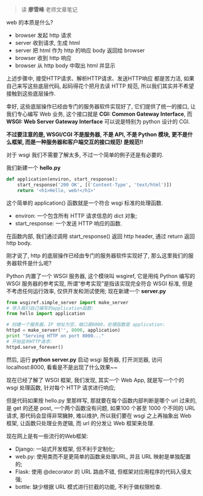 >读 **廖雪峰** 老师文章笔记

web 的本质是什么?

- browser 发起 http 请求
- server 收到请求, 生成 html
- server 把 html 作为 http 的响应 body 返回给 browser
- browser 收到 http 响应
- browser 从 http body 中取出 html 并显示

上述步骤中, 接受HTTP请求、解析HTTP请求、发送HTTP响应 都是苦力活, 如果自己来写这些底层代码, 起码得花个把月去读 HTTP 规范, 所以我们其实并不希望接触到这些底层操作.

幸好, 这些底层操作已经由专门的服务器软件实现好了, 它们提供了统一的接口, 让我们专心编写 Web 业务, 这个接口就是 **CGI: Common Gateway Interface**, 而 **WSGI: Web Server Gateway Interface** 可以说是特别为 python 设计的 CGI.

**不过要注意的是, WSGI/CGI 不是服务器, 不是 API, 不是 Python 模块, 更不是什么框架, 而是一种服务器和客户端交互的接口规范! 是规范!!**

对于 wsgi 我们不需要了解太多, 不过一个简单的例子还是有必要的.

我们新建一个 **hello.py**
```python
def application(environ, start_response):
    start_response('200 OK', [('Content-Type', 'text/html')])
    return '<h1>Hello, web!</h1>'
```
这个简单的 application() 函数就是一个符合 wsgi 标准的处理函数.

- environ: 一个包含所有 HTTP 请求信息的 dict 对象;
- start_response: 一个发送 HTTP 响应的函数.

在函数内部, 我们通过调用 start_response() 返回 http header, 通过 return 返回 http body.

刚才说了, http 的底层操作已经由专门的服务器软件实现好了, 那么这里我们的服务器软件是什么呢?

Python 内置了一个 WSGI 服务器, 这个模块叫 wsgiref, 它是用纯 Python 编写的 WSGI 服务器的参考实现, 所谓“参考实现”是指该实现完全符合 WSGI 标准, 但是不考虑任何运行效率, 仅供开发和测试使用; 现在新建一个 **server.py**
```python
from wsgiref.simple_server import make_server
# 导入我们自己编写的application函数:
from hello import application

# 创建一个服务器，IP 地址为空，端口是8000，处理函数是 application:
httpd = make_server('', 8000, application)
print "Serving HTTP on port 8000..."
# 开始监听HTTP请求:
httpd.serve_forever()
```
然后, 运行 **python server.py** 启动 wsgi 服务器, 打开浏览器, 访问 localhost:8000, 看看是不是出现了什么效果~~

现在已经了解了 WSGI 框架, 我们发现, 其实一个 Web App, 就是写一个个的 wsgi 处理函数, 针对每个 HTTP 请求进行响应;

但是代码如果按 hello.py 里那样写, 那就要在每个函数内部判断是哪个 url 过来的, 是 get 的还是 post, 一个两个函数没有问题, 如果100 个甚至 1000 个不同的 URL 请求, 那代码会显得非常臃肿, 难以维护, 所以我们要在 wsgi 之上再抽象出 Web 框架, 让函数只处理业务逻辑, 而 url 的分发让 Web 框架来处理.

现在网上是有一些流行的Web框架:

- Django: 一站式开发框架, 但不利于定制化;
- web.py: 使用类而不是更简单的函数来处理URL, 并且 URL 映射是单独配置的;
- Flask: 使用 @decorator 的 URL 路由不错, 但框架对应用程序的代码入侵太强;
- bottle: 缺少根据 URL 模式进行拦截的功能, 不利于做权限检查.
